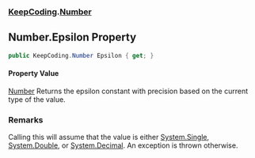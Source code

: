 ### [KeepCoding](KeepCoding.md 'KeepCoding').[Number](KeepCoding_Number.md 'KeepCoding.Number')
## Number.Epsilon Property
```csharp
public KeepCoding.Number Epsilon { get; }
```
#### Property Value
[Number](KeepCoding_Number.md 'KeepCoding.Number')
Returns the epsilon constant with precision based on the current type of the value.  
### Remarks
Calling this will assume that the value is either [System.Single](https://docs.microsoft.com/en-us/dotnet/api/System.Single 'System.Single'), [System.Double](https://docs.microsoft.com/en-us/dotnet/api/System.Double 'System.Double'), or [System.Decimal](https://docs.microsoft.com/en-us/dotnet/api/System.Decimal 'System.Decimal'). An exception is thrown otherwise.  
